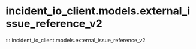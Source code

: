 # incident_io_client.models.external_issue_reference_v2

::: incident_io_client.models.external_issue_reference_v2
